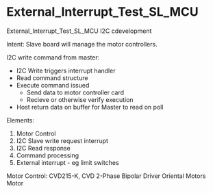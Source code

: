 # External_Interrupt_Test_SL_MCU
External_Interrupt_Test_SL_MCU I2C cdevelopment

Intent:
Slave board will manage the motor controllers.

I2C write command from master:
- I2C Write triggers interrupt handler
- Read command structure
- Execute command issued
	- Send data to motor controller card
	- Recieve or otherwise verify execution
- Host return data on buffer for Master to read on poll 

Elements:
1. Motor Control
2. I2C Slave write request interrupt
3. I2C Read response
4. Command processing 
5. External interrupt - eg limit switches

Motor Control:
CVD215-K, CVD 2-Phase Bipolar Driver
Oriental Motors Motor

